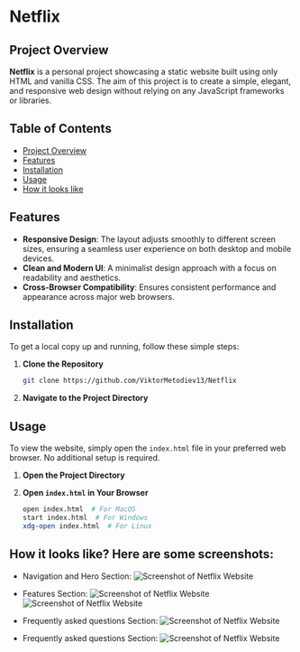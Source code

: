 # Netflix

## Project Overview

**Netflix** is a personal project showcasing a static website built using only HTML and vanilla CSS. The aim of this project is to create a simple, elegant, and responsive web design without relying on any JavaScript frameworks or libraries.

## Table of Contents

- [Project Overview](#project-overview)
- [Features](#features)
- [Installation](#installation)
- [Usage](#usage)
- [How it looks like](#how-it-looks-like-here-are-some-screenshots)

## Features

- **Responsive Design**: The layout adjusts smoothly to different screen sizes, ensuring a seamless user experience on both desktop and mobile devices.
- **Clean and Modern UI**: A minimalist design approach with a focus on readability and aesthetics.
- **Cross-Browser Compatibility**: Ensures consistent performance and appearance across major web browsers.

## Installation

To get a local copy up and running, follow these simple steps:

1. **Clone the Repository**
   ```bash
   git clone https://github.com/ViktorMetodiev13/Netflix

2. **Navigate to the Project Directory**

## Usage

To view the website, simply open the `index.html` file in your preferred web browser. No additional setup is required.

1. **Open the Project Directory**

2. **Open `index.html` in Your Browser**
   ```bash
   open index.html  # For MacOS
   start index.html  # For Windows
   xdg-open index.html  # For Linux
   ```
## How it looks like? Here are some screenshots:

- Navigation and Hero Section:
![Screenshot of Netflix Website](https://cdn.discordapp.com/attachments/653348819832143879/1255608646126276679/nav_and_hero_section.png?ex=667dc02d&is=667c6ead&hm=b05c49cc86331bd2c6523c42f93b39f059745f94e26dbb60217f80414b49aee2&)

- Features Section: 
![Screenshot of Netflix Website](https://cdn.discordapp.com/attachments/653348819832143879/1255609061160779888/image.png?ex=667dc090&is=667c6f10&hm=ebdc8c9dc2e16ad31f51c13ce8c47b0a7ef4240f4d3adc8f01d9355904293c30&)
![Screenshot of Netflix Website](https://cdn.discordapp.com/attachments/653348819832143879/1255611124087521433/image.png?ex=667dc27c&is=667c70fc&hm=250d49e3547fb7a6d6c23fa960d344be1acf6478666a2236ac5356f2269ac585&)

- Frequently asked questions Section:
![Screenshot of Netflix Website](https://cdn.discordapp.com/attachments/653348819832143879/1255611301644992612/image.png?ex=667dc2a6&is=667c7126&hm=bfd11cab4b1cfad862855591343a1abefa7730e89999ccc2ec13debd723ae897&)

- Frequently asked questions Section: 
![Screenshot of Netflix Website](https://cdn.discordapp.com/attachments/653348819832143879/1255609448408285277/image.png?ex=667dc0ec&is=667c6f6c&hm=9b8c12596dc1e56a753f955c7c4615f8b4b60bc2b9c54a37494bc458a3e511cf&)
